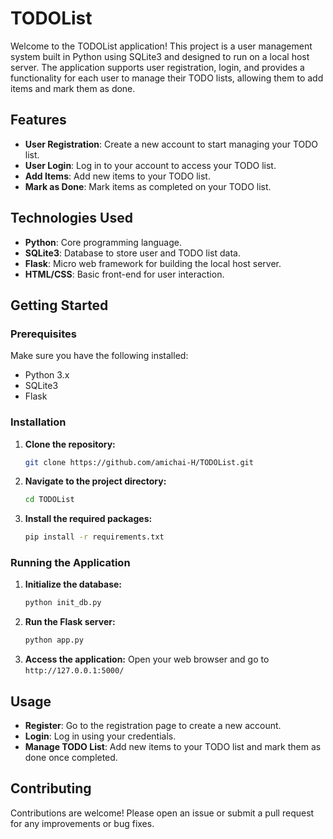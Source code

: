 # TODOList

Welcome to the TODOList application! This project is a user management system built in Python using SQLite3 and designed to run on a local host server. The application supports user registration, login, and provides a functionality for each user to manage their TODO lists, allowing them to add items and mark them as done.

## Features

- **User Registration**: Create a new account to start managing your TODO list.
- **User Login**: Log in to your account to access your TODO list.
- **Add Items**: Add new items to your TODO list.
- **Mark as Done**: Mark items as completed on your TODO list.

## Technologies Used

- **Python**: Core programming language.
- **SQLite3**: Database to store user and TODO list data.
- **Flask**: Micro web framework for building the local host server.
- **HTML/CSS**: Basic front-end for user interaction.

## Getting Started

### Prerequisites

Make sure you have the following installed:

- Python 3.x
- SQLite3
- Flask

### Installation

1. **Clone the repository:**
    ```sh
    git clone https://github.com/amichai-H/TODOList.git
    ```
2. **Navigate to the project directory:**
    ```sh
    cd TODOList
    ```
3. **Install the required packages:**
    ```sh
    pip install -r requirements.txt
    ```

### Running the Application

1. **Initialize the database:**
    ```sh
    python init_db.py
    ```
2. **Run the Flask server:**
    ```sh
    python app.py
    ```
3. **Access the application:**
    Open your web browser and go to `http://127.0.0.1:5000/`

## Usage

- **Register**: Go to the registration page to create a new account.
- **Login**: Log in using your credentials.
- **Manage TODO List**: Add new items to your TODO list and mark them as done once completed.

## Contributing

Contributions are welcome! Please open an issue or submit a pull request for any improvements or bug fixes.

